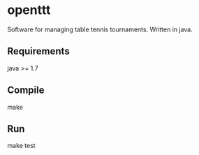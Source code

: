 openttt
=======
Software for managing table tennis tournaments. Written in java.

Requirements
------------
java >= 1.7

Compile
-------
make

Run
---
make test
